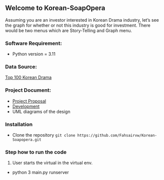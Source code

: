 ## Welcome to Korean-SoapOpera
Assuming you are an investor interested in Korean Drama industry, let’s see the graph for 
whether or not this industry is good for investment. There would be two menus 
which are Story-Telling and Graph menu.

### Software Requirement:
* Python version = 3.11


### Data Source:
[Top 100 Korean Drama](https://www.kaggle.com/datasets/chanoncharuchinda/top-100-korean-drama-mydramalist)

### Project Document:
* [Project Proposal](https://docs.google.com/document/d/1t5WXxLB_WXy8AcOeNuzp9gvMtbvNsFzG3P6L7bg06M4/edit#heading=h.brkgjcw3i7fl)
* [Development](https://github.com/Fahsairvw/Korean-Soapopera/wiki/Development-Plan)
* UML diagrams of the design

### Installation
* Clone the repository
``` git clone https://github.com/Fahsairvw/Korean-Soapopera.git ```


### Step how to run the code
1. User starts the virtual in the virtual env.
* python 3 main.py runserver


